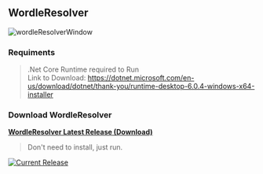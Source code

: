 ## WordleResolver

![wordleResolverWindow](https://user-images.githubusercontent.com/18382186/164836922-bbe3a7ce-2e8a-4f43-8f47-8eab6503858d.png)

### Requiments
> .Net Core Runtime required to Run  
> Link to Download: https://dotnet.microsoft.com/en-us/download/dotnet/thank-you/runtime-desktop-6.0.4-windows-x64-installer

### Download WordleResolver  
[**WordleResolver Latest Release (Download)**](https://github.com/brunobsc/WordleResolverCSharp/releases)
> Don't need to install, just run.


[![Current Release](https://img.shields.io/github/v/release/brunobsc/WordleResolverCSharp)](https://github.com/brunobsc/WordleResolverCSharp/releases)  
